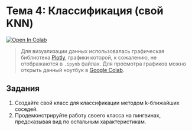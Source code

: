 # Тема 4: Классификация (свой KNN)

[![Open In Colab](https://colab.research.google.com/assets/colab-badge.svg)](https://colab.research.google.com/github/Tvorozh0k/ssu-ml-course/blob/main/4_knn_implementation/ML_Penguins.ipynb)

> Для визуализации данных использовалась графическая библиотека [Plotly](https://plotly.com/python/), графики которой, к сожалению, не отображаются в `.ipynb` файлах. Для просмотра графиков можно открыть данный ноутбук в [Google Colab](https://colab.research.google.com/).

## Задания

1. Создайте свой класс для классификации методом k-ближайших соседей.
2. Продемонстрируйте работу своего класса на пингвинах, предсказывая вид по остальным характеристикам.
